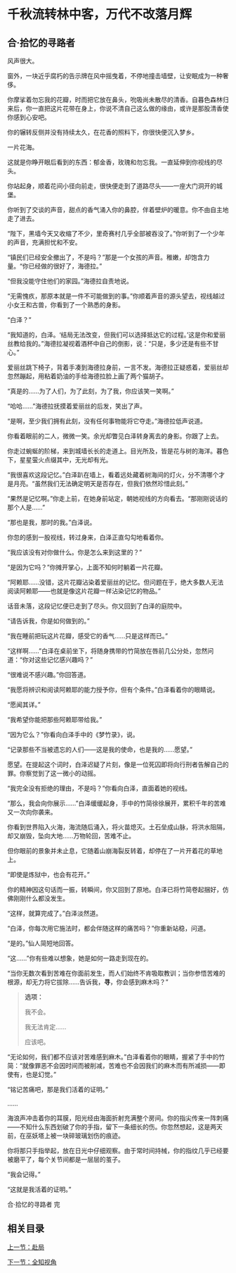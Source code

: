 # 千秋流转林中客，万代不改落月辉

## 合·拾忆的寻路者

风声很大。

窗外，一块近乎腐朽的告示牌在风中摇曳着，不停地撞击墙壁，让安眠成为一种奢侈。

你摩挲着勿忘我的花瓣，时而把它放在鼻头，吮吸尚未散尽的清香。自暮色森林归来后，你一直把这片花带在身上，你说不清自己这么做的缘由，或许是那股清香使你感到心安吧。

你的辗转反侧并没有持续太久，在花香的照料下，你很快便沉入梦乡。

一片花海。

这就是你睁开眼后看到的东西：郁金香，玫瑰和勿忘我。一直延伸到你视线的尽头。

你站起身，顺着花间小径向前走，很快便走到了道路尽头——一座大门洞开的城堡。

你听到了交谈的声音，甜点的香气涌入你的鼻腔，伴着壁炉的暖意。你不由自主地走了进去。

“陛下，黑墙今天又收缩了不少，里奇赛村几乎全部被吞没了。”你听到了一个少年的声音，充满担忧和不安。

“镇民们已经安全撤出了，不是吗？”那是一个女孩的声音。稚嫩，却饱含力量。“你已经做的很好了，海德拉。”

“但我没能守住他们的家园。”海德拉自责地说。

“无需愧疚，那原本就是一件不可能做到的事。”你顺着声音的源头望去，视线越过小女王和古兽，你看到了一个熟悉的身影。

“白泽？”

“我知道的，白泽。‘结局无法改变，但我们可以选择抵达它的过程。’这是你和爱丽丝教给我的。”海德拉凝视着酒杯中自己的倒影，说：“只是，多少还是有些不甘心。”

爱丽丝跳下椅子，背着手凑到海德拉身前，一言不发。海德拉正疑惑着，爱丽丝却忽然蹦起，用粘着奶油的手给海德拉脸上画了两个猫胡子。

“真是的……为了人们，为了此刻，为了我，你应该笑一笑啊。”

“哈哈……”海德拉抚摸着爱丽丝的后发，笑出了声。

“是啊，至少我们拥有此刻，没有任何事物能将它夺走。”海德拉低声说道。

你看着眼前的二人，微微一笑。余光却瞥见白泽转身离去的身影。你跟了上去。

你走过蜿蜒的阶梯，来到城墙长长的走道上。目光所及，皆是花与树的海洋。暮色下，星星萤火点缀其中，无光却有光。

“我很喜欢这段记忆。”白泽趴在墙上，看着远处藏着树海间的灯火，分不清哪个才是月亮。“虽然我们无法确定明天是否存在，但我们依然珍惜此刻。”

“果然是记忆啊。”你走上前，在她身前站定，朝她视线的方向看去。“那刚刚说话的那个人是……”

“那也是我，那时的我。”白泽说。

你忽的感到一股视线，转过身来，白泽正直勾勾地看着你。

“我应该没有对你做什么。你是怎么来到这里的？”

“是因为它吗？”你摊开掌心，上面不知何时躺着一片花瓣。

“阿赖耶……没错，这片花瓣沾染着爱丽丝的记忆。但问题在于，绝大多数人无法阅读阿赖耶——也就是像这片花瓣一样沾染记忆的物品。”

话音未落，这段记忆便已走到了尽头。你又回到了白泽的庭院中。

“请告诉我，你是如何做到的。”

“我在睡前把玩这片花瓣，感受它的香气……只是这样而已。”

“这样啊……”白泽在桌前坐下，将随身携带的竹简放在唇前几公分处，忽然问道：“你对这些记忆感兴趣吗？”

“很难说不感兴趣。”你回答道。

“我愿将辨识和阅读阿赖耶的能力授予你，但有个条件。”白泽看着你的眼睛说。

“愿闻其详。”

“我希望你能把那些阿赖耶带给我。”

“因为它么？”你看向白泽手中的《梦竹录》，说。

“记录那些不当被遗忘的人们——这是我的使命，也是我的……愿望。”

愿望。在提起这个词时，白泽迟疑了片刻，像是一位死囚即将向行刑者告解自己的罪。你察觉到了这一微小的动摇。

“我完全没有拒绝的理由，不是吗？”你看向白泽，直面着她的视线。

“那么，我会向你展示……”白泽缓缓起身，手中的竹简徐徐展开，累积千年的苦难又一次向你袭来。

你看到世界陷入火海，海流随后涌入，将火苗熄灭。土石垒成山脉，将洪水阻隔，却又崩毁，坠向大地……万物轮回，苦难不止。

但你眼前的景象并未止息，它随着山崩海裂反转着，却停在了一片开着花的草地上。

“即使是炼狱中，也会有花开。”

你的精神因这句话而一振，转瞬间，你又回到了原地。白泽已将竹简卷起捆好，仿佛刚刚什么都没发生。

“这样，就算完成了。”白泽淡然道。

“白泽，你每次用它施法时，都会伴随这样的痛苦吗？”你重新站稳，问道。

“是的。”仙人简短地回答。

“这……”你有些难以想象，她是如何一路走到现在的。

“当你无数次看到苦难在你面前发生，而人们始终不肯吸取教训；当你参悟苦难的根源，却无力将它拔除……告诉我，**寻**，你会感到麻木吗？”

>**选项：**
>
>我不会。  
>
>我无法肯定……  
>
>应该吧。  

“无论如何，我们都不应该对苦难感到麻木。”白泽看着你的眼睛，握紧了手中的竹简：“就像罪恶不会因时间而被削减，苦难也不会因我们的麻木而有所减损——即使有，也是幻觉。”

“铭记苦痛吧，那是我们活着的证明。”

……

海浪声冲击着你的耳膜，阳光经由海面折射充满整个房间。你的指尖传来一阵刺痛——不知什么东西划破了你的手指，留下一条细长的伤。你忽然想起，这是两天前，在巫妖塔上被一块碎玻璃划伤的痕迹。

你将那只手指举起，放在日光中仔细观察。由于常时间持械，你的指纹几乎已经要被磨平了，每个关节间都是一层层的茧子。

“我会记得。”

“这就是我活着的证明。”

合·拾忆的寻路者 完

<!--完成此副线后，玩家解锁阅读阿赖耶的能力。-->

## 相关目录

[上一节：赴局](6.1：赴局.md)

[下一节：全知视角](6.3：蝴蝶之翼，悬剑之丝.md)
